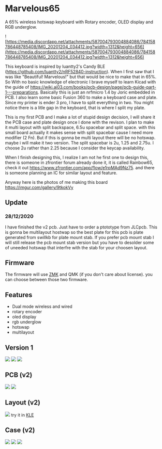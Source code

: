 # Marvelous65
A 65% wireless hotswap keyboard with Rotary encoder, OLED display and RGB underglow.

![https://media.discordapp.net/attachments/587004793004884086/784158786448785408/IMG_20201204_034412.jpg?width=1312&height=656](https://media.discordapp.net/attachments/587004793004884086/784158786448785408/IMG_20201204_034412.jpg?width=1312&height=656)

This keyboard is inspired by luantty2's Candy BLE (https://github.com/luantty2/nRF52840-instruction). When I first saw that I was like "Beautiful! Marvelous!" but that would be nice to make that in 65%. So With no basic knowledge of electronic I brave myself to learn Kicad with the guide of https://wiki.ai03.com/books/pcb-design/page/pcb-guide-part-1---preparations. Basically this is just an nrfmicro 1.4 by Joric embedded in PCB.
I also learn some basic Fusion 360 to make a keyboard case and plate. Since my printer is ender 3 pro, I have to split everything in two. You might notice there is a litle gap in the keyboard, that is where I split my plate.

This is my first PCB and I make a lot of stupid design decision, I will share it the PCB case and plate design once I done with the revison. I plan to make it multi layout with split backspace, 6.5u spacebar and split space.
with this small board actually it makes sense with split spacebar cause I need more modifier (2 Fn). But if this is gonna be multi layout there will be no hotswap. maybe i will make it two version. The split spacebar is 2u, 1.25 and 2.75u. I choose 2u rather than 2.25 because I consider the keycap availability.

When I finish designing this, I realize I am not he first one to design this, there is someone in zfrontier forum already done it, it is called Rainbow65, check it out https://www.zfrontier.com/app/flow/e1rpMAd9Nz75.
and there is someone planning an IC for similar layout and feature. 

Anyway here is the photos of me making this board https://imgur.com/gallery/9tkokVy

## Update
### 28/12/2020
I have finished the v2 pcb. Just have to order a ptototype from JLCpcb. This is gonna be multilayout hostwap so the best plate for this pcb is plate generated from swillkb for plate mount stab. If you prefer pcb mount stab I will still release the pcb mount stab version but you have to desolder some of uneeded hotswap that interfre with the stab for your choosen layout. 

## Firmware
The firmware will use [ZMK](https://zmkfirmware.dev/) and QMK (if you don't care about license). you can choose between those two firmware. 

## Features
- Dual mode wireless and wired
- rotary encoder
- oled display
- rgb underglow
- hotswap
- multilayout

## Version 1
![](https://i.imgur.com/QaL3Zr7.jpg)
![](https://i.imgur.com/UT9RIDT.jpg)
![](https://i.imgur.com/qvQjEH1.jpg)

## PCB (v2)
![](https://i.imgur.com/TqCldaq.png)
![](https://i.imgur.com/ZD6vsq7.png)

## Layout (v2)
![](https://i.imgur.com/o3pjJZ5.png)
try it in [KLE](http://www.keyboard-layout-editor.com/##@_name=marvelous65%3B&@_x:3%3B&=~%0A%60&=!%0A1&=%2F@%0A2&=%23%0A3&=$%0A4&=%25%0A5&=%5E%0A6&=%2F&%0A7&=*%0A8&=(%0A9&=)%0A0&=%2F_%0A-&=+%0A%2F=&_a:6&w:2%3B&=Back&_x:0.25%3B&=enc1&_x:1&a:7%3B&=&=%3B&@_x:3&a:4&w:1.5%3B&=Tab&=Q&=W&=E&=R&=T&=Y&=U&=I&=O&=P&=%7B%0A%5B&=%7D%0A%5D&_w:1.5%3B&=%7C%0A%5C&_x:3&a:7&w:1.25&h:2&w2:1.5&h2:1&x2:-0.25%3B&=%3B&@_a:4&w:1.25&w2:1.75&l:true%3B&=Caps%20Lock&_x:1.75&w:1.75%3B&=Caps%20Lock&=A&=S&=D&=F&=G&=H&=J&=K&=L&=%2F:%0A%2F%3B&=%22%0A'&_a:6&w:2.25%3B&=Enter&_x:2&a:7%3B&=%3B&@_w:1.25%3B&=&=&_x:0.75&a:6&w:2.25%3B&=Shift&_a:4%3B&=Z&=X&=C&=V&=B&=N&=M&=%3C%0A,&=%3E%0A.&=%3F%0A%2F%2F&_a:6&w:1.75%3B&=Shift%3B&@_y:-0.75&x:17.25&a:7%3B&=%E2%86%91%3B&@_y:-0.25&x:3&a:6&w:1.25%3B&=Ctrl&_w:1.25%3B&=Win&_w:1.25%3B&=Alt&_a:7&w:6.25%3B&=&_a:6%3B&=Alt&=Fn&=Ctrl%3B&@_y:-0.75&x:16.25&a:7%3B&=%E2%86%90&=%E2%86%93&=%E2%86%92%3B&@_x:6.75&w:2.25%3B&=&_w:1.25%3B&=&_w:2.75%3B&=&_w:1.5%3B&=&_w:1.5%3B&=) 

## Case (v2)
![](https://i.imgur.com/s04cfbT.png)
![](https://i.imgur.com/OeKKgvj.png)
![](https://i.imgur.com/71my9OR.png)
